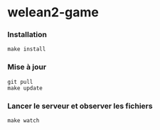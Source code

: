 welean2-game
============

### Installation

```
make install
```

### Mise à jour

```
git pull
make update
```

### Lancer le serveur et observer les fichiers

```
make watch
```
